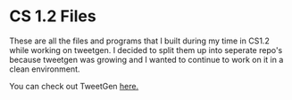 # CS 1.2 Files

These are all the files and programs that I built during my time in CS1.2 while working on tweetgen. I decided to split them up into seperate repo's because tweetgen was growing and I wanted to continue to work on it in a clean environment.

You can check out TweetGen [here.](http://github.com/tempor1s/tweetgen)
